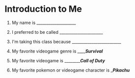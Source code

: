 # Introduction to Me

1. My name is ____________________

1. I preferred to be called ______________________

1. I'm taking this class because _________________________

1. My favorite videogame genre is ___________*Survival*_______

1. My favorite videogame is ______________*Call of Duty*______

1. My favorite pokemon or videogame character is ____________*Pikachu*___________
